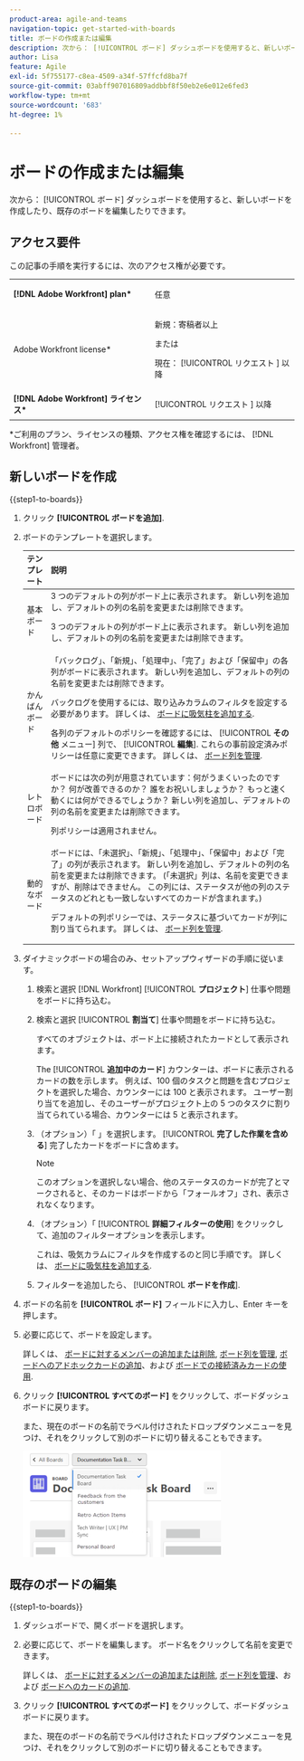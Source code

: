 ```yaml
---
product-area: agile-and-teams
navigation-topic: get-started-with-boards
title: ボードの作成または編集
description: 次から： [!UICONTROL ボード] ダッシュボードを使用すると、新しいボードを作成したり、既存のボードを編集したりできます。
author: Lisa
feature: Agile
exl-id: 5f755177-c8ea-4509-a34f-57ffcfd8ba7f
source-git-commit: 03abff907016809addbbf8f50eb2e6e012e6fed3
workflow-type: tm+mt
source-wordcount: '683'
ht-degree: 1%

---
```


# ボードの作成または編集

<!-- Audited: 12/2023 -->

次から： [!UICONTROL ボード] ダッシュボードを使用すると、新しいボードを作成したり、既存のボードを編集したりできます。

## アクセス要件

この記事の手順を実行するには、次のアクセス権が必要です。

<table style="table-layout:auto"> 
 <col> 
 <col> 
 <tbody> 
  <tr> 
   <td role="rowheader"><strong>[!DNL Adobe Workfront] plan*</strong></td> 
   <td> <p>任意</p> </td> 
  </tr> 
    <tr> 
   <td role="rowheader">Adobe Workfront license*</td> 
   <td> <p>新規：寄稿者以上 </p>
 <p>または</p> 
<p>現在： [!UICONTROL リクエスト ] 以降 </p> 
</td> 
  </tr> 
  <tr> 
   <td role="rowheader"><strong>[!DNL Adobe Workfront] ライセンス*</strong></td> 
   <td> <p>[!UICONTROL リクエスト ] 以降</p> </td> 
  </tr> 
 </tbody> 
</table>

&#42;ご利用のプラン、ライセンスの種類、アクセス権を確認するには、 [!DNL Workfront] 管理者。

## 新しいボードを作成

{{step1-to-boards}}
1. クリック **[!UICONTROL ボードを追加]**.

1. ボードのテンプレートを選択します。

   | テンプレート | 説明 |
   |---------|----------|
   | 基本ボード | 3 つのデフォルトの列がボード上に表示されます。 新しい列を追加し、デフォルトの列の名前を変更または削除できます。 <p>3 つのデフォルトの列がボード上に表示されます。 新しい列を追加し、デフォルトの列の名前を変更または削除できます。 |
   | かんばんボード | 「バックログ」、「新規」、「処理中」、「完了」および「保留中」の各列がボードに表示されます。 新しい列を追加し、デフォルトの列の名前を変更または削除できます。<p>バックログを使用するには、取り込みカラムのフィルタを設定する必要があります。 詳しくは、 [ボードに吸気柱を追加する](/help/quicksilver/agile/use-boards-agile-planning-tools/add-intake-column-to-board.md). <p>各列のデフォルトのポリシーを確認するには、 [!UICONTROL **その他** メニュー] 列で、 [!UICONTROL **編集**]. これらの事前設定済みポリシーは任意に変更できます。 詳しくは、 [ボード列を管理](/help/quicksilver/agile/get-started-with-boards/manage-board-columns.md). |
   | レトロボード | ボードには次の列が用意されています：何がうまくいったのですか？ 何が改善できるのか？ 誰をお祝いしましょうか？ もっと速く動くには何ができるでしょうか？ 新しい列を追加し、デフォルトの列の名前を変更または削除できます。 <p>列ポリシーは適用されません。 |
   | 動的なボード | ボードには、「未選択」、「新規」、「処理中」、「保留中」および「完了」の列が表示されます。 新しい列を追加し、デフォルトの列の名前を変更または削除できます。 (「未選択」列は、名前を変更できますが、削除はできません。 この列には、ステータスが他の列のステータスのどれとも一致しないすべてのカードが含まれます。) <p>デフォルトの列ポリシーでは、ステータスに基づいてカードが列に割り当てられます。 詳しくは、 [ボード列を管理](/help/quicksilver/agile/get-started-with-boards/manage-board-columns.md). |

1. ダイナミックボードの場合のみ、セットアップウィザードの手順に従います。

   1. 検索と選択 [!DNL Workfront] [!UICONTROL **プロジェクト**] 仕事や問題をボードに持ち込む。
   1. 検索と選択 [!UICONTROL **割当て**] 仕事や問題をボードに持ち込む。

      すべてのオブジェクトは、ボード上に接続されたカードとして表示されます。

      The [!UICONTROL **追加中のカード**] カウンターは、ボードに表示されるカードの数を示します。 例えば、100 個のタスクと問題を含むプロジェクトを選択した場合、カウンターには 100 と表示されます。 ユーザー割り当てを追加し、そのユーザーがプロジェクト上の 5 つのタスクに割り当てられている場合、カウンターには 5 と表示されます。

   1. （オプション）「 」を選択します。 [!UICONTROL **完了した作業を含める**] 完了したカードをボードに含めます。

      >[!NOTE]
      >
      >このオプションを選択しない場合、他のステータスのカードが完了とマークされると、そのカードはボードから「フォールオフ」され、表示されなくなります。

   1. （オプション）「 [!UICONTROL **詳細フィルターの使用**] をクリックして、追加のフィルターオプションを表示します。

      これは、吸気カラムにフィルタを作成するのと同じ手順です。 詳しくは、 [ボードに吸気柱を追加する](/help/quicksilver/agile/use-boards-agile-planning-tools/add-intake-column-to-board.md).

   1. フィルターを追加したら、 [!UICONTROL **ボードを作成**].

1. ボードの名前を **[!UICONTROL ボード]** フィールドに入力し、Enter キーを押します。
1. 必要に応じて、ボードを設定します。

   詳しくは、 [ボードに対するメンバーの追加または削除](../../agile/get-started-with-boards/add-members-to-board.md), [ボード列を管理](../../agile/get-started-with-boards/manage-board-columns.md), [ボードへのアドホックカードの追加](../../agile/get-started-with-boards/add-card-to-board.md)、および [ボードでの接続済みカードの使用](/help/quicksilver/agile/get-started-with-boards/connected-cards.md).

1. クリック **[!UICONTROL すべてのボード]** をクリックして、ボードダッシュボードに戻ります。

   また、現在のボードの名前でラベル付けされたドロップダウンメニューを見つけ、それをクリックして別のボードに切り替えることもできます。

   ![ボードのリスト](assets/boards-button-list-of-boards-350x188.png)

## 既存のボードの編集

{{step1-to-boards}}
1. ダッシュボードで、開くボードを選択します。
1. 必要に応じて、ボードを編集します。 ボード名をクリックして名前を変更できます。

   詳しくは、 [ボードに対するメンバーの追加または削除](../../agile/get-started-with-boards/add-members-to-board.md), [ボード列を管理](../../agile/get-started-with-boards/manage-board-columns.md)、および [ボードへのカードの追加](../../agile/get-started-with-boards/add-card-to-board.md).

1. クリック **[!UICONTROL すべてのボード]** をクリックして、ボードダッシュボードに戻ります。

   また、現在のボードの名前でラベル付けされたドロップダウンメニューを見つけ、それをクリックして別のボードに切り替えることもできます。
